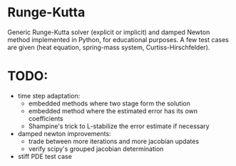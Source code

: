 # Runge-Kutta
Generic Runge-Kutta solver (explicit or implicit) and damped Newton method implemented in Python, for educational purposes. A few test cases are given (heat equation, spring-mass system, Curtiss-Hirschfelder).

# TODO:
- time step adaptation:
	- embedded methods where two stage form the solution
	- embedded method where the estimated error has its own coefficients
	- Shampine's trick to L-stabilize the error estimate if necessary
- damped newton improvements:
	- trade between more iterations and more jacobian updates
	- verify scipy's grouped jacobian determination
- stiff PDE test case
